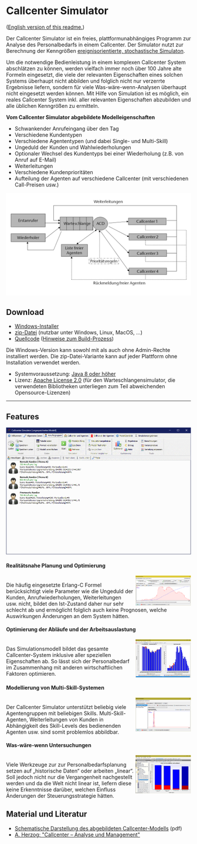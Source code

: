 # Callcenter Simulator

([English version of this readme.](README_en.md))

Der Callcenter Simulator ist ein freies, plattformunabhängiges Programm zur Analyse des Personalbedarfs in einem Callcenter. Der Simulator nutzt zur Berechnung der Kenngrößen [ereignisorientierte, stochastische Simulaton](https://en.wikipedia.org/wiki/Discrete-event_simulation "Wikipedia").

Um die notwendige Bedienleistung in einem komplexen Callcenter System abschlätzen zu können, werden vielfach immer noch über 100 Jahre alte Formeln eingesetzt, die viele der relevanten Eigenschaften eines solchen Systems überhaupt nicht abbilden und folglich nicht nur verzerrte Ergebnisse liefern, sondern für viele Was-wäre-wenn-Analysen überhaupt nicht eingesetzt werden können. Mit Hilfe von Simulation ist es möglich, ein reales Callcenter System inkl. aller relevanten Eigenschaften abzubilden und alle üblichen Kenngrößen zu ermitteln.

**Vom Callcenter Simulator abgebildete Modelleigenschaften**

* Schwankender Anrufeingang über den Tag
* Verschiedene Kundentypen
* Verschiedene Agententypen (und dabei Single- und Multi-Skill)
* Ungeduld der Kunden und Wahlwiederholungen
* Optionaler Wechsel des Kundentyps bei einer Wiederholung (z.B. von Anruf auf E-Mail)
* Weiterleitungen
* Verschiedene Kundenprioritäten
* Aufteilung der Agenten auf verschiedene Callcenter (mit verschiedenen Call-Preisen usw.)

![Modell](Images/Model_de.gif)

## Download

* [Windows-Installer](https://github.com/A-Herzog/Callcenter-Simulator/releases/latest/download/CallcenterSimulatorSetup.exe)
* [zip-Datei](https://github.com/A-Herzog/Callcenter-Simulator/releases/latest/download/CallcenterSimulator.zip) (nutzbar unter Windows, Linux, MacOS, ...)
* [Quellcode](https://github.com/A-Herzog/Callcenter-Simulator/releases/latest/) ([Hinweise zum Build-Prozess](BUILD.md))

Die Windows-Version kann sowohl mit als auch ohne Admin-Rechte installiert werden. Die zip-Datei-Variante kann auf jeder Plattform ohne Installation verwendet werden.

* Systemvoraussetzung: [Java 8 oder höher](https://adoptopenjdk.net/ "Java von adoptopenjdk.net herunterladen")
* Lizenz: [Apache License 2.0](https://opensource.org/licenses/Apache-2.0) (für den Warteschlangensimulator, die verwendeten Bibliotheken unterliegen zum Teil abweichenden Opensource-Lizenzen)

---

## Features

![Screenshot](Images/Screenshot_de.png)

#### Realitätsnahe Planung und Optimierung

[<img src="Images/Screenshot_de_editor.png" style="float: right; max-width: 30%; padding-left: 5px;">](Images/Screenshot_de_editor.png "Anklicken für große Ansicht")  
Die häufig eingesetzte Erlang-C Formel berücksichtigt viele Parameter wie die Ungeduld der Kunden, Anrufwiederholungen, Weiterleitungen usw. nicht, bildet den Ist-Zustand daher nur sehr schlecht ab und ermöglicht folglich auch keine Prognosen, welche Auswirkungen Änderungen an dem System hätten.
<br clear="both">

#### Optimierung der Abläufe und der Arbeitsauslastung

[<img src="Images/Screenshot_de_optimizer.png" style="float: right; max-width: 30%; padding-left: 5px;">](Images/Screenshot_de_optimizer.png "Anklicken für große Ansicht")  
Das Simulationsmodell bildet das gesamte Callcenter-System inklusive aller speziellen Eigenschaften ab. So lässt sich der Personalbedarf im Zusammenhang mit anderen wirtschaftlichen Faktoren optimieren.
<br clear="both">

#### Modellierung von Multi-Skill-Systemen

[<img src="Images/Screenshot_de_skills.png" style="float: right; max-width: 30%; padding-left: 5px;">](Images/Screenshot_de_skills.png "Anklicken für große Ansicht")  
Der Callcenter Simulator unterstützt beliebig viele Agentengruppen mit beliebigen Skills. Multi-Skill-Agenten, Weiterleitungen von Kunden in Abhängigkeit des Skill-Levels des bedienenden Agenten usw. sind somit problemlos abbildbar.
<br clear="both">

#### Was-wäre-wenn Untersuchungen

[<img src="Images/Screenshot_de_statistics.png" style="float: right; max-width: 30%; padding-left: 5px;">](Images/Screenshot_de_statistics.png "Anklicken für große Ansicht")  
Viele Werkzeuge zur zur Personalbedarfsplanung setzen auf „historische Daten“ oder arbeiten „linear“. Soll jedoch nicht nur die Vergangenheit nachgestellt werden und da die Welt nicht linear ist, liefern diese keine Erkenntnisse darüber, welchen Einfluss Änderungen der Steuerungsstrategie hätten.
<br clear="both">

## Material und Literatur

* [Schematische Darstellung des abgebildeten Callcenter-Modells](.../CallcenterSimulatorModell_de.pdf) (pdf)
* [A. Herzog: "Callcenter – Analyse und Management"](https://www.springer.com/de/book/9783658183080)